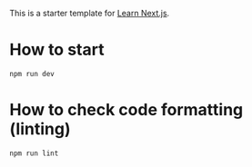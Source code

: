 This is a starter template for [Learn Next.js](https://nextjs.org/learn).

# How to start
```
npm run dev
```

# How to check code formatting (linting)
```
npm run lint
```

